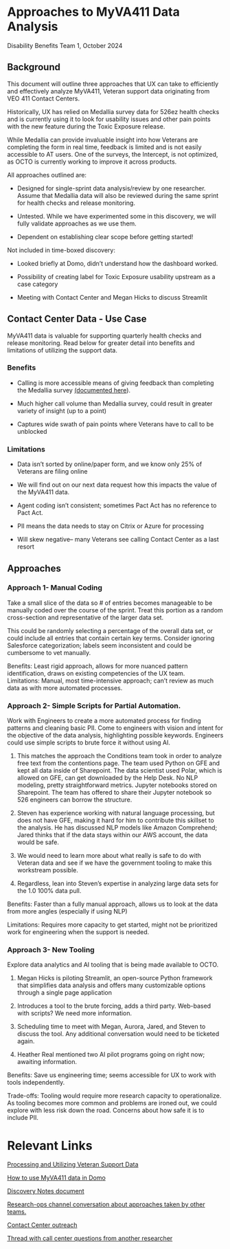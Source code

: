 # Approaches to MyVA411 Data Analysis

Disability Benefits Team 1, October 2024

## Background

This document will outline three approaches that UX can take to efficiently and effectively analyze MyVA411, Veteran support data originating from VEO 411 Contact Centers.

Historically, UX has relied on Medallia survey data for 526ez health checks and is currently using it to look for usability issues and other pain points with the new feature during the Toxic Exposure release.

While Medallia can provide invaluable insight into how Veterans are completing the form in real time, feedback is limited and is not easily accessible to AT users. One of the surveys, the Intercept, is not optimized, as OCTO is currently working to improve it across products.

  

All approaches outlined are:

-   Designed for single-sprint data analysis/review by one researcher. Assume that Medallia data will also be reviewed during the same sprint for health checks and release monitoring.
    
-   Untested. While we have experimented some in this discovery, we will fully validate approaches as we use them.
    
-   Dependent on establishing clear scope before getting started!
      

Not included in time-boxed discovery:

-   Looked briefly at Domo, didn’t understand how the dashboard worked.
    
-   Possibility of creating label for Toxic Exposure usability upstream as a case category
    
-   Meeting with Contact Center and Megan Hicks to discuss Streamlit
    

## Contact Center Data - Use Case

MyVA411 data is valuable for supporting quarterly health checks and release monitoring. Read below for greater detail into benefits and limitations of utilizing the support data.

### Benefits

-   Calling is more accessible means of giving feedback than completing the Medallia survey [(documented here](https://github.com/department-of-veterans-affairs/va.gov-research-repository/issues/352)).
    
-   Much higher call volume than Medallia survey, could result in greater variety of insight (up to a point)
    
-   Captures wide swath of pain points where Veterans have to call to be unblocked
    

### Limitations

-   Data isn’t sorted by online/paper form, and we know only 25% of Veterans are filing online
    

-   We will find out on our next data request how this impacts the value of the MyVA411 data.
    

-   Agent coding isn’t consistent; sometimes Pact Act has no reference to Pact Act.
    
-   PII means the data needs to stay on Citrix or Azure for processing
    
-   Will skew negative– many Veterans see calling Contact Center as a last resort
    

## Approaches

### Approach 1- Manual Coding

Take a small slice of the data so # of entries becomes manageable to be manually coded over the course of the sprint. Treat this portion as a random cross-section and representative of the larger data set.

  

This could be randomly selecting a percentage of the overall data set, or could include all entries that contain certain key terms. Consider ignoring Salesforce categorization; labels seem inconsistent and could be cumbersome to vet manually.

  

Benefits: Least rigid approach, allows for more nuanced pattern identification, draws on existing competencies of the UX team.  
Limitations: Manual, most time-intensive approach; can’t review as much data as with more automated processes.

### Approach 2- Simple Scripts for Partial Automation.

Work with Engineers to create a more automated process for finding patterns and cleaning basic PII. Come to engineers with vision and intent for the objective of the data analysis, highlighting possible keywords. Engineers could use simple scripts to brute force it without using AI.

  

1.  This matches the approach the Conditions team took in order to analyze free text from the contentions page. The team used Python on GFE and kept all data inside of Sharepoint. The data scientist used Polar, which is allowed on GFE, can get downloaded by the Help Desk. No NLP modeling, pretty straightforward metrics. Jupyter notebooks stored on Sharepoint. The team has offered to share their Jupyter notebook so 526 engineers can borrow the structure.
    
2.  Steven has experience working with natural language processing, but does not have GFE, making it hard for him to contribute this skillset to the analysis. He has discussed NLP models like Amazon Comprehend; Jared thinks that if the data stays within our AWS account, the data would be safe.
    

1.  We would need to learn more about what really is safe to do with Veteran data and see if we have the government tooling to make this workstream possible.
    
2.  Regardless, lean into Steven’s expertise in analyzing large data sets for the 1.0 100% data pull.
    

  

Benefits: Faster than a fully manual approach, allows us to look at the data from more angles (especially if using NLP)

Limitations: Requires more capacity to get started, might not be prioritized work for engineering when the support is needed.

### Approach 3- New Tooling

Explore data analytics and AI tooling that is being made available to OCTO.

1.  Megan Hicks is piloting Streamlit, an open-source Python framework that simplifies data analysis and offers many customizable options through a single page application
    

1.  Introduces a tool to the brute forcing, adds a third party. Web-based with scripts? We need more information.
    
2.  Scheduling time to meet with Megan, Aurora, Jared, and Steven to discuss the tool. Any additional conversation would need to be ticketed again.
    

3.  Heather Real mentioned two AI pilot programs going on right now; awaiting information.
    

Benefits: Save us engineering time; seems accessible for UX to work with tools independently.

Trade-offs: Tooling would require more research capacity to operationalize. As tooling becomes more common and problems are ironed out, we could explore with less risk down the road. Concerns about how safe it is to include PII.

# Relevant Links

[Processing and Utilizing Veteran Support Data](https://depo-platform-documentation.scrollhelp.site/analytics-monitoring/accessing-and-utilizing-contact-center-data)

[How to use MyVA411 data in Domo](https://depo-platform-documentation.scrollhelp.site/analytics-monitoring/how-to-use-contact-center-data-in-domo)

  

[Discovery Notes document](https://docs.google.com/document/d/1vOy9Yyemm2AeMSC9NQBukWoaz67RNWt5pWkqSZ2OWpI/edit)

  

[Research-ops channel conversation about approaches taken by other teams.](https://dsva.slack.com/archives/C0216PL32HJ/p1728312464840329)

[Contact Center outreach](https://dsva.slack.com/archives/CNCEXNXK4/p1727103863129169)

[Thread with call center questions from another researcher](https://dsva.slack.com/archives/CNCEXNXK4/p1712594869499179)
